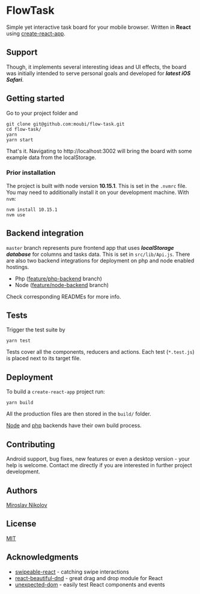 # FlowTask
Simple yet interactive task board for your mobile browser. Written in **React** using [create-react-app](https://github.com/facebook/create-react-app).

## Support
Though, it implements several interesting ideas and UI effects, the board was initially intended to serve personal goals and developed for _**latest iOS Safari**_.

## Getting started
Go to your project folder and
```
git clone git@github.com:moubi/flow-task.git
cd flow-task/
yarn
yarn start
```

That's it. Navigating to http://localhost:3002 will bring the board with some example data from the localStorage.

### Prior installation
The project is built with node version **10.15.1**. This is set in the `.nvmrc` file. You may need to additionally install it on your development machine. With `nvm`:
```
nvm install 10.15.1
nvm use
```

## Backend integration
`master` branch represents pure frontend app that uses _**localStorage database**_ for columns and tasks data. This is set in `src/lib/Api.js`. There are also two backend integrations for deployment on php and node enabled hostings.

 - Php ([feature/php-backend](https://github.com/moubi/flow-task/tree/feature/php-server) branch)
 - Node ([feature/node-backend](https://github.com/moubi/flow-task/tree/feature/node-server) branch)

Check corresponding READMEs for more info.

## Tests
Trigger the test suite by

```
yarn test
```

Tests cover all the components, reducers and actions. Each test (`*.test.js`) is placed next to its target file.

## Deployment
To build a `create-react-app` project run:

```
yarn build
```

All the production files are then stored in the `build/` folder.

[Node](https://github.com/moubi/flow-task/tree/feature/node-server) and [php](https://github.com/moubi/flow-task/tree/feature/php-server) backends have their own build process.

## Contributing
Android support, bug fixes, new features or even a desktop version - your help is welcome.
Contact me directly if you are interested in further project development.

## Authors
[Miroslav Nikolov](https://github.com/moubi)

## License
[MIT](LICENSE)

## Acknowledgments
* [swipeable-react](https://github.com/moubi/swipeable-react) - catching swipe interactions
* [react-beautiful-dnd](https://github.com/atlassian/react-beautiful-dnd) - great drag and drop module for React
* [unexpected-dom](https://github.com/unexpectedjs/unexpected-dom) - easily test React components and events
